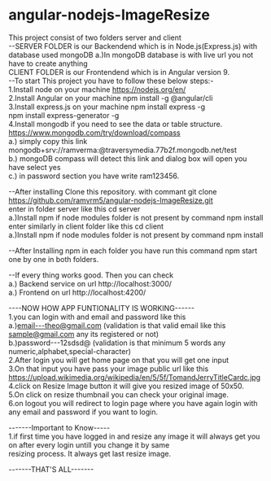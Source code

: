 # angular-nodejs-ImageResize
This project consist of two folders server and client                                                                                                                                                                                                                                           
--SERVER FOLDER is our Backendend which is in Node.js(Express.js) with database used mongoDB                                                                a.)In mongoDB database is with live url you not have to create anything                                                                  
CLIENT FOLDER is our Frontendend which is in Angular version 9.                                                                                                                                                                                                                                                                                                  
--To start This project you have to follow these below steps:-                                                                                  
1.Install node on your machine        https://nodejs.org/en/                                                                                    
2.Install Angular on your machine     npm install -g @angular/cli                                                                               
3.Install express.js on your machine  npm install express -g                                                                                    
                                      npm install express-generator -g                                                                          
4.Install mongodb if you need to see the data or table structure. https://www.mongodb.com/try/download/compass                                  
    a.) simply copy this link mongodb+srv://ramverma:<password>@traversymedia.77b2f.mongodb.net/test                                            
    b.) mongoDB compass will detect this link and dialog box will open you have select yes                                                      
    c.) in password section you have write ram123456.                                                                                           
                                                                                                                                                
--After installing Clone this repository. with commant  git clone https://github.com/ramvrm5/angular-nodejs-ImageResize.git                     
enter in folder server like this   cd server                                                                                                    
    a.)Install npm if node modules folder is not present by command npm install                                                                 
enter similarly in client folder like this cd client                                                                                            
    a.)Install npm if node modules folder is not present by command npm install                                                                 
                                                                                                                                                
--After Installing npm in each folder you have run this command npm start one by one in both folders.                                           
                                                                                                                                                
--If every thing works good. Then you can check                                                                                                 
    a.) Backend service on url http://localhost:3000/                                                                                           
    a.) Frontend on url http://localhost:4200/                                                                                                  
                                                                                                                                                
----NOW HOW APP FUNTIONALITY IS WORKING------                                                                                                   
1.you can login with and email and password like this                                                                                           
    a.)email---theo@gmail.com (validation is that valid email like this sample@gmail.com any its registered or not)                             
    b.)password---12sdsd@ (validation is that minimum 5 words any numeric,alphabet,special-character)                                           
2.After login you will get home page on that you will get one input                                                                             
3.On that input you have pass your image public url like this https://upload.wikimedia.org/wikipedia/en/5/5f/TomandJerryTitleCardc.jpg          
4.click on Resize Image button it will give you resized image of 50x50.                                                                         
5.On click on resize thumbnail you can check your original image.                                                                               
6.on logout you will redirect to login page where you have again login with any email and password if you want to login.                        
                                                                                                                                                
-------Important to Know-----                                                                                                                   
1.if first time you have logged in and resize any image it will always get you on after every login untill you change it by same                
resizing process. It always get last resize image.                                                                                              
                                                                                                                                                
-------THAT'S ALL-------
